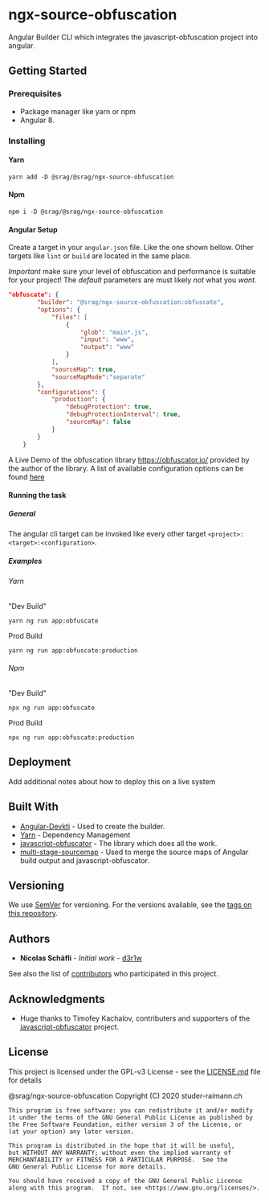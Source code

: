 # ngx-source-obfuscation

Angular Builder CLI which integrates the javascript-obfuscation project into angular.

## Getting Started

### Prerequisites
* Package manager like yarn or npm
* Angular 8.

### Installing

#### Yarn
```
yarn add -D @srag/@srag/ngx-source-obfuscation
```

#### Npm
```
npm i -D @srag/@srag/ngx-source-obfuscation
```

#### Angular Setup
Create a target in your `angular.json` file. Like the one shown bellow.
Other targets like `lint` or `build` are located in the same place.

*Important* make sure your level of obfuscation and performance is suitable for your
project! The *default* parameters are must likely *not* what you *want*. 

```json
"obfuscate": {
        "builder": "@srag/ngx-source-obfuscation:obfuscate",
        "options": {
            "files": [
                {
                    "glob": "main*.js",
                    "input": "www",
                    "output": "www"
                }
            ],
            "sourceMap": true,
            "sourceMapMode":"separate"
        },
        "configurations": {
            "production": {
                "debugProtection": true,
                "debugProtectionInterval": true,
                "sourceMap": false
            }
        }
    }
```

A Live Demo of the obfuscation library <https://obfuscator.io/> provided by the author of the library.
A list of available configuration options can be found [here](https://github.com/javascript-obfuscator/javascript-obfuscator)

#### Running the task
##### General
The angular cli target can be invoked like every other target `<project>:<target>:<configuration>`.
##### Examples
###### Yarn
"Dev Build"
```
yarn ng run app:obfuscate
```

Prod Build
```
yarn ng run app:obfuscate:production
```

###### Npm
"Dev Build"
```
npx ng run app:obfuscate
```

Prod Build
```
npx ng run app:obfuscate:production
```

## Deployment

Add additional notes about how to deploy this on a live system

## Built With

* [Angular-Devkti](https://www.npmjs.com/package/@angular-devkit/architect) - Used to create the builder.
* [Yarn](https://classic.yarnpkg.com/) - Dependency Management
* [javascript-obfuscator](https://github.com/javascript-obfuscator/javascript-obfuscator) - The library which does all the work.
* [multi-stage-sourcemap](https://github.com/azu/multi-stage-sourcemap) - Used to merge the source maps of Angular build output and javascript-obfuscator.

## Versioning

We use [SemVer](http://semver.org/) for versioning. For the versions available, see the [tags on this repository](https://github.com/your/project/tags). 

## Authors

* **Nicolas Schäfli** - *Initial work* - [d3r1w](https://github.com/d3r1w)

See also the list of [contributors](https://github.com/your/project/contributors) who participated in this project.

## Acknowledgments

* Huge thanks to Timofey Kachalov, contributers and supporters of the [javascript-obfuscator](https://obfuscator.io) project.

## License

This project is licensed under the GPL-v3 License - see the [LICENSE.md](LICENSE.md) file for details

@srag/ngx-source-obfuscation Copyright (C) 2020 studer-raimann.ch

    This program is free software: you can redistribute it and/or modify
    it under the terms of the GNU General Public License as published by
    the Free Software Foundation, either version 3 of the License, or
    (at your option) any later version.

    This program is distributed in the hope that it will be useful,
    but WITHOUT ANY WARRANTY; without even the implied warranty of
    MERCHANTABILITY or FITNESS FOR A PARTICULAR PURPOSE.  See the
    GNU General Public License for more details.

    You should have received a copy of the GNU General Public License
    along with this program.  If not, see <https://www.gnu.org/licenses/>.

